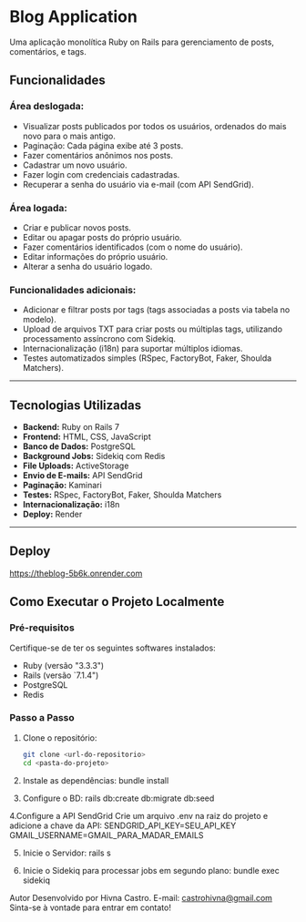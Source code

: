# Blog Application

Uma aplicação monolítica Ruby on Rails para gerenciamento de posts, comentários, e tags.

## Funcionalidades

### Área deslogada:

- Visualizar posts publicados por todos os usuários, ordenados do mais novo para o mais antigo.
- Paginação: Cada página exibe até 3 posts.
- Fazer comentários anônimos nos posts.
- Cadastrar um novo usuário.
- Fazer login com credenciais cadastradas.
- Recuperar a senha do usuário via e-mail (com API SendGrid).

### Área logada:

- Criar e publicar novos posts.
- Editar ou apagar posts do próprio usuário.
- Fazer comentários identificados (com o nome do usuário).
- Editar informações do próprio usuário.
- Alterar a senha do usuário logado.

### Funcionalidades adicionais:

- Adicionar e filtrar posts por tags (tags associadas a posts via tabela no modelo).
- Upload de arquivos TXT para criar posts ou múltiplas tags, utilizando processamento assíncrono com Sidekiq.
- Internacionalização (i18n) para suportar múltiplos idiomas.
- Testes automatizados simples (RSpec, FactoryBot, Faker, Shoulda Matchers).

---

## Tecnologias Utilizadas

- **Backend:** Ruby on Rails 7
- **Frontend:** HTML, CSS, JavaScript
- **Banco de Dados:** PostgreSQL
- **Background Jobs:** Sidekiq com Redis
- **File Uploads:** ActiveStorage
- **Envio de E-mails:** API SendGrid
- **Paginação:** Kaminari
- **Testes:** RSpec, FactoryBot, Faker, Shoulda Matchers
- **Internacionalização:** i18n
- **Deploy:** Render

---

## Deploy

https://theblog-5b6k.onrender.com

## Como Executar o Projeto Localmente

### Pré-requisitos

Certifique-se de ter os seguintes softwares instalados:

- Ruby (versão "3.3.3")
- Rails (versão `7.1.4")
- PostgreSQL
- Redis

### Passo a Passo

1. Clone o repositório:
   ```bash
   git clone <url-do-repositorio>
   cd <pasta-do-projeto>
   ```
2. Instale as dependências:
   bundle install

3. Configure o BD:
   rails db:create db:migrate db:seed

4.Configure a API SendGrid
Crie um arquivo .env na raiz do projeto e adicione a chave da API: SENDGRID_API_KEY=SEU_API_KEY
GMAIL_USERNAME=GMAIL_PARA_MADAR_EMAILS

5. Inicie o Servidor:
   rails s

6. Inicie o Sidekiq para processar jobs em segundo plano:
   bundle exec sidekiq

Autor
Desenvolvido por Hivna Castro.
E-mail: castrohivna@gmail.com
Sinta-se à vontade para entrar em contato!

